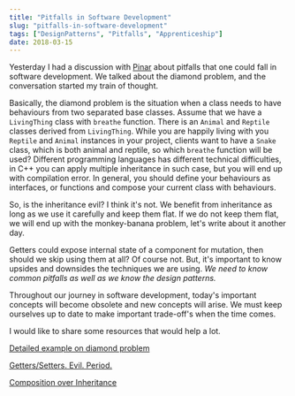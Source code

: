 ```yaml
---
title: "Pitfalls in Software Development"
slug: "pitfalls-in-software-development"
tags: ["DesignPatterns", "Pitfalls", "Apprenticeship"]
date: 2018-03-15
---
```


Yesterday I had a discussion with [Pinar](https://twitter.com/pinarkaymaz6) about pitfalls that one could fall in software development. We talked about the diamond problem, and the conversation started my train of thought.

Basically, the diamond problem is the situation when a class needs to have behaviours from two separated base classes. Assume that we have a `LivingThing` class with `breathe` function. There is an `Animal` and `Reptile` classes derived from `LivingThing`. While you are happily living with you `Reptile` and `Animal` instances in your project, clients want to have a `Snake` class, which is both animal and reptile, so which `breathe` function will be used? Different programming languages has different technical difficulties, in C++ you can apply multiple inheritance in such case, but you will end up with compilation error. In general, you should define your behaviours as interfaces, or functions and compose your current class with behaviours.

So, is the inheritance evil? I think it's not. We benefit from inheritance as long as we use it carefully and keep them flat. If we do not keep them flat, we will end up with the monkey-banana problem, let's write about it another day.

Getters could expose internal state of a component for mutation, then should we skip using them at all? Of course not. But, it's important to know upsides and downsides the techniques we are using. _We need to know common pitfalls as well as we know the design patterns._

Throughout our journey in software development, today's important concepts will become obsolete and new concepts will arise. We must keep ourselves up to date to make important trade-off's when the time comes.

I would like to share some resources that would help a lot.

[Detailed example on diamond problem](https://medium.freecodecamp.org/multiple-inheritance-in-c-and-the-diamond-problem-7c12a9ddbbec)

[Getters/Setters. Evil. Period.](http://www.yegor256.com/2014/09/16/getters-and-setters-are-evil.html)

[Composition over Inheritance](https://medium.com/humans-create-software/composition-over-inheritance-cb6f88070205)
